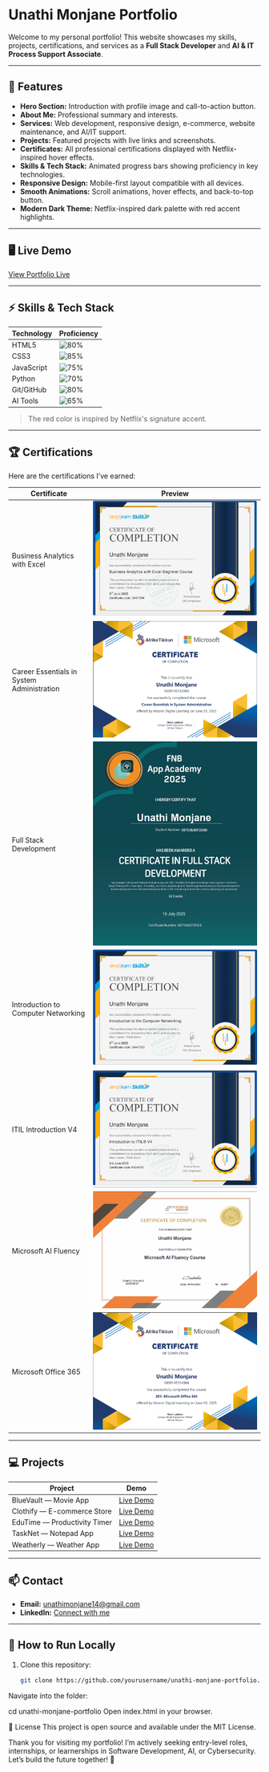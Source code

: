 # Unathi Monjane Portfolio

Welcome to my personal portfolio! This website showcases my skills, projects, certifications, and services as a **Full Stack Developer** and **AI & IT Process Support Associate**.

---

## 🌟 Features

- **Hero Section:** Introduction with profile image and call-to-action button.  
- **About Me:** Professional summary and interests.  
- **Services:** Web development, responsive design, e-commerce, website maintenance, and AI/IT support.  
- **Projects:** Featured projects with live links and screenshots.  
- **Certificates:** All professional certifications displayed with Netflix-inspired hover effects.  
- **Skills & Tech Stack:** Animated progress bars showing proficiency in key technologies.  
- **Responsive Design:** Mobile-first layout compatible with all devices.  
- **Smooth Animations:** Scroll animations, hover effects, and back-to-top button.  
- **Modern Dark Theme:** Netflix-inspired dark palette with red accent highlights.

---

## 🖥️ Live Demo

[View Portfolio Live](https://yourusername.github.io/unathi-monjane-portfolio)  

---

## ⚡ Skills & Tech Stack

| Technology | Proficiency |
|------------|-------------|
| HTML5      | ![80%](https://progress-bar.dev/80/?title=HTML5&color=E50914) |
| CSS3       | ![85%](https://progress-bar.dev/85/?title=CSS3&color=E50914) |
| JavaScript | ![75%](https://progress-bar.dev/75/?title=JS&color=E50914) |
| Python     | ![70%](https://progress-bar.dev/70/?title=Python&color=E50914) |
| Git/GitHub | ![80%](https://progress-bar.dev/80/?title=Git&color=E50914) |
| AI Tools   | ![65%](https://progress-bar.dev/65/?title=AI&color=E50914) |

> The red color is inspired by Netflix's signature accent.

---

## 🏆 Certifications

Here are the certifications I’ve earned:

| Certificate | Preview |
|-------------|---------|
| Business Analytics with Excel | ![Excel](images/cert-business-analytics.png) |
| Career Essentials in System Administration | ![SysAdmin](images/cert-career-essentials.png) |
| Full Stack Development | ![FullStack](images/cert-full-stack.png) |
| Introduction to Computer Networking | ![Networking](images/cert-networking.png) |
| ITIL Introduction V4 | ![ITIL](images/cert-itil.png) |
| Microsoft AI Fluency | ![AI](images/cert-microsoft-ai.png) |
| Microsoft Office 365 | ![Office](images/cert-office365.png) |

---

## 💻 Projects

| Project | Demo |
|---------|------|
| BlueVault — Movie App | [Live Demo](https://unathi-monjane.github.io/bluevault) |
| Clothify — E-commerce Store | [Live Demo](https://unathi-monjane.github.io/clothify) |
| EduTime — Productivity Timer | [Live Demo](https://unathi-monjane.github.io/edutime) |
| TaskNet — Notepad App | [Live Demo](https://unathi-monjane.github.io/tasknet) |
| Weatherly — Weather App | [Live Demo](https://unathi-monjane.github.io/weatherly) |

---

## 📫 Contact

- **Email:** unathimonjane14@gmail.com  
- **LinkedIn:** [Connect with me](https://www.linkedin.com/in/unathi-monjane-832a38240)  

---

## 🚀 How to Run Locally

1. Clone this repository:  
   ```bash
   git clone https://github.com/yourusername/unathi-monjane-portfolio.git
Navigate into the folder:


cd unathi-monjane-portfolio
Open index.html in your browser.

🖤 License
This project is open source and available under the MIT License.

Thank you for visiting my portfolio!
I’m actively seeking entry-level roles, internships, or learnerships in Software Development, AI, or Cybersecurity.
Let’s build the future together! 🚀

